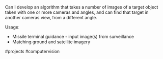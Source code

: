 
Can I develop an algorithm that takes a number of images of a target object taken with one or more cameras and angles, and can find that target in another cameras view, from a different angle.

Usage: 
- Missile terminal guidance - input image(s) from surveillance
- Matching ground and satellite imagery 

#projects  #computervision 